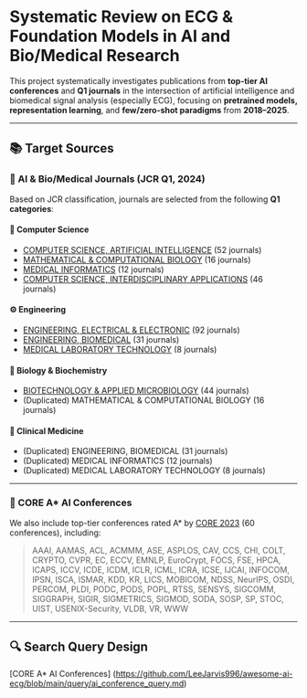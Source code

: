 # Systematic Review on ECG & Foundation Models in AI and Bio/Medical Research

This project systematically investigates publications from **top-tier AI conferences** and **Q1 journals** in the intersection of artificial intelligence and biomedical signal analysis (especially ECG), focusing on **pretrained models, representation learning**, and **few/zero-shot paradigms** from **2018–2025**.

---

## 📚 Target Sources

### 🔬 AI & Bio/Medical Journals (JCR Q1, 2024)

Based on JCR classification, journals are selected from the following **Q1 categories**:

#### 🧠 Computer Science
- [COMPUTER SCIENCE, ARTIFICIAL INTELLIGENCE](https://github.com/LeeJarvis996/awesome-ai-ecg/blob/main/JCR/COMPUTER%20SCIENCE%2C%20ARTIFICIAL%20INTELLIGENCE.csv) (52 journals)
- [MATHEMATICAL & COMPUTATIONAL BIOLOGY](https://github.com/LeeJarvis996/awesome-ai-ecg/blob/main/JCR/MATHEMATICAL%20%26%20COMPUTATIONAL%20BIOLOGY.csv) (16 journals)
- [MEDICAL INFORMATICS](https://github.com/LeeJarvis996/awesome-ai-ecg/blob/main/JCR/MEDICAL%20INFORMATICS.csv) (12 journals)
- [COMPUTER SCIENCE, INTERDISCIPLINARY APPLICATIONS](https://github.com/LeeJarvis996/awesome-ai-ecg/blob/main/JCR/COMPUTER%20SCIENCE%2C%20INTERDISCIPLINARY%20APPLICATIONS.csv) (46 journals)

#### ⚙️ Engineering
- [ENGINEERING, ELECTRICAL & ELECTRONIC](https://github.com/LeeJarvis996/awesome-ai-ecg/blob/main/JCR/ENGINEERING%2C%20ELECTRICAL%20%26%20ELECTRONIC.csv) (92 journals)
- [ENGINEERING, BIOMEDICAL](https://github.com/LeeJarvis996/awesome-ai-ecg/blob/main/JCR/ENGINEERING%2C%20BIOMEDICAL.csv) (31 journals)
- [MEDICAL LABORATORY TECHNOLOGY](https://github.com/LeeJarvis996/awesome-ai-ecg/blob/main/JCR/MEDICAL%20LABORATORY%20TECHNOLOGY.csv) (8 journals)

#### 🧬 Biology & Biochemistry
- [BIOTECHNOLOGY & APPLIED MICROBIOLOGY](https://github.com/LeeJarvis996/awesome-ai-ecg/blob/main/JCR/BIOTECHNOLOGY%20%26%20APPLIED%20MICROBIOLOGY.csv) (44 journals)
- (Duplicated) MATHEMATICAL & COMPUTATIONAL BIOLOGY (16 journals)


#### 🏥 Clinical Medicine
- (Duplicated) ENGINEERING, BIOMEDICAL (31 journals)
- (Duplicated) MEDICAL INFORMATICS (12 journals)
- (Duplicated) MEDICAL LABORATORY TECHNOLOGY (8 journals)

---

### 🧠 CORE A* AI Conferences

We also include top-tier conferences rated A* by [CORE 2023](https://portal.core.edu.au/conf-ranks/?search=&by=all&source=CORE2023&sort=arank&page=1) (60 conferences), including:

> AAAI, AAMAS, ACL, ACMMM, ASE, ASPLOS, CAV, CCS, CHI, COLT, CRYPTO, CVPR, EC, ECCV, EMNLP, EuroCrypt, FOCS, FSE, HPCA, ICAPS, ICCV, ICDE, ICDM, ICLR, ICML, ICRA, ICSE, IJCAI, INFOCOM, IPSN, ISCA, ISMAR, KDD, KR, LICS, MOBICOM, NDSS, NeurIPS, OSDI, PERCOM, PLDI, PODC, PODS, POPL, RTSS, SENSYS, SIGCOMM, SIGGRAPH, SIGIR, SIGMETRICS, SIGMOD, SODA, SOSP, SP, STOC, UIST, USENIX-Security, VLDB, VR, WWW

---

## 🔍 Search Query Design

[CORE A* AI Conferences] (https://github.com/LeeJarvis996/awesome-ai-ecg/blob/main/query/ai_conference_query.md)
